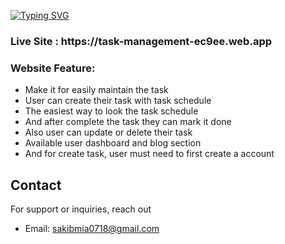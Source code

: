 [![Typing SVG](https://readme-typing-svg.herokuapp.com?font=Fira+Code&weight=500&size=33&pause=1000&width=435&lines=Task+Management;Create+your+task+today!;React+Application)](https://git.io/typing-svg)

<h3> Live Site : https://task-management-ec9ee.web.app </h3>

<h3>Website Feature:</h3>

- Make it for easily maintain the task 
- User can create their task with task schedule
- The easiest way to look the task schedule
- And after complete the task they can mark it done
- Also user can update or delete their task
- Available user dashboard and blog section
- And for create task, user must need to first create a account


## **Contact**
For support or inquiries, reach out
- Email: sakibmia0718@gmail.com

